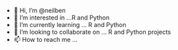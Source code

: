 - 👋 Hi, I’m @neilben
- 👀 I’m interested in ...R and Python
- 🌱 I’m currently learning ... R and Python
- 💞️ I’m looking to collaborate on ... R and Python projects
- 📫 How to reach me ...

<!---
neilben/neilben is a ✨ special ✨ repository because its `README.md` (this file) appears on your GitHub profile.
You can click the Preview link to take a look at your changes.
--->
